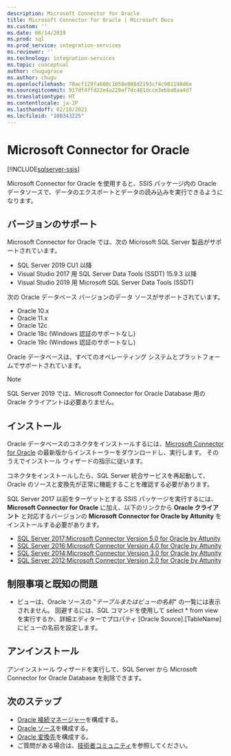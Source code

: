 ```yaml
---
description: Microsoft Connector for Oracle
title: Microsoft Connector for Oracle | Microsoft Docs
ms.custom: ''
ms.date: 08/14/2019
ms.prod: sql
ms.prod_service: integration-services
ms.reviewer: ''
ms.technology: integration-services
ms.topic: conceptual
author: chugugrace
ms.author: chugu
ms.openlocfilehash: 70acf129fa608c1058e808d2193cf4c901198d6e
ms.sourcegitcommit: 917df4ffd22e4a229af7dc481dcce3ebba0aa4d7
ms.translationtype: HT
ms.contentlocale: ja-JP
ms.lasthandoff: 02/10/2021
ms.locfileid: "100343225"
---
```

# <a name="microsoft-connector-for-oracle"></a>Microsoft Connector for Oracle

[!INCLUDE[sqlserver-ssis](../../includes/applies-to-version/sqlserver-ssis.md)]

Microsoft Connector for Oracle を使用すると、SSIS パッケージ内の Oracle データソースで、データのエクスポートとデータの読み込みを実行できるようになります。

## <a name="version-support"></a>バージョンのサポート

Microsoft Connector for Oracle では、次の Microsoft SQL Server 製品がサポートされています。

- SQL Server 2019 CU1 以降
- Visual Studio 2017 用 SQL Server Data Tools (SSDT) 15.9.3 以降
- Visual Studio 2019 用 Microsoft SQL Server Data Tools (SSDT)

次の Oracle データベース バージョンのデータ ソースがサポートされています。

- Oracle 10.x
- Oracle 11.x
- Oracle 12c
- Oracle 18c (Windows 認証のサポートなし)
- Oracle 19c (Windows 認証のサポートなし)

Oracle データベースは、すべてのオペレーティング システムとプラットフォームでサポートされています。
> [!NOTE]
>
> SQL Server 2019 では、Microsoft Connector for Oracle Database 用の Oracle クライアントは必要ありません。

## <a name="installation"></a>インストール

Oracle データベースのコネクタをインストールするには、[Microsoft Connector for Oracle](https://www.microsoft.com/download/details.aspx?id=58228) の最新版からインストーラーをダウンロードし、実行します。 そのうえでインストール ウィザードの指示に従います。

コネクタをインストールしたら、SQL Server 統合サービスを再起動して、Oracle のソースと変換先が正常に機能することを確認する必要があります。

SQL Server 2017 以前をターゲットとする SSIS パッケージを実行するには、**Microsoft Connector for Oracle** に加え、以下のリンクから **Oracle クライアント** と対応するバージョンの **Microsoft Connector for Oracle by Attunity** をインストールする必要があります。

- [SQL Server 2017:Microsoft Connector Version 5.0 for Oracle by Attunity](https://www.microsoft.com/download/details.aspx?id=55179)
- [SQL Server 2016:Microsoft Connector Version 4.0 for Oracle by Attunity](https://www.microsoft.com/download/details.aspx?id=52950)
- [SQL Server 2014:Microsoft Connector Version 3.0 for Oracle by Attunity](https://www.microsoft.com/download/details.aspx?id=44582)
- [SQL Server 2012:Microsoft Connector Version 2.0 for Oracle by Attunity](https://www.microsoft.com/download/details.aspx?id=29283)

## <a name="limitations-and-known-issues"></a>制限事項と既知の問題

- ビューは、Oracle ソースの "*テーブルまたはビューの名前*" の一覧には表示されません。 回避するには、SQL コマンドを使用して select * from view を実行するか、詳細エディターでプロパティ [Oracle Source].[TableName] にビューの名前を設定します。

## <a name="uninstallation"></a>アンインストール

アンインストール ウィザードを実行して、SQL Server から Microsoft Connector for Oracle Database を削除できます。

## <a name="next-steps"></a>次のステップ

- [Oracle 接続マネージャー](oracle-connection-manager.md)を構成する。
- [Oracle ソース](oracle-source.md)を構成する。
- [Oracle 変換先](oracle-destination.md)を構成する。
- ご質問がある場合は、[技術者コミュニティ](https://aka.ms/AA5u35j)を参照してください。
